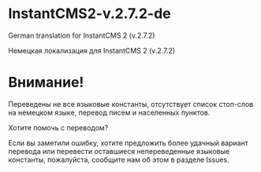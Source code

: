 # InstantCMS2-v.2.7.2-de
German translation for InstantCMS 2 (v.2.7.2)

Немецкая локализация для InstantCMS 2 (v.2.7.2)

# Внимание!

Переведены не все языковые константы, отсутствует список стоп-слов на немецком языке, перевод писем и населенных пунктов.

Хотите помочь с переводом?

Если вы заметили ошибку, хотите предложить более удачный вариант перевода или перевести оставшиеся непереведенные языковые константы, пожалуйста, сообщите нам об этом в разделе Issues.
